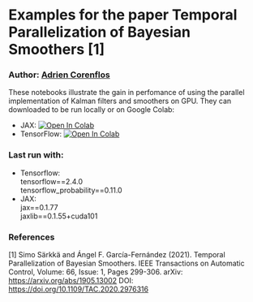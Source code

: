 # Examples for the paper Temporal Parallelization of Bayesian Smoothers [1]

### Author: [Adrien Corenflos](https://github.com/AdrienCorenflos/)

These notebooks illustrate the gain in perfomance of using the parallel implementation of Kalman filters and smoothers on GPU. They can downloaded to be run locally or on Google Colab:
- JAX: [![Open In Colab](https://colab.research.google.com/assets/colab-badge.svg)](https://colab.research.google.com/github/EEA-sensors/sequential-parallelization-examples/blob/main/python/temporal-parallelization-bayes-smoothers/parallel-kalman-jax.ipynb)
- TensorFlow: [![Open In Colab](https://colab.research.google.com/assets/colab-badge.svg)](https://colab.research.google.com/github/EEA-sensors/sequential-parallelization-examples/blob/main/python/temporal-parallelization-bayes-smoothers/parallel-kalman-tf.ipynb)

### Last run with:
- Tensorflow:  
  tensorflow==2.4.0  
  tensorflow_probability==0.11.0  
- JAX:  
  jax==0.1.77   
  jaxlib==0.1.55+cuda101  

### References
[1] Simo Särkkä and Ángel F. García-Fernández (2021). Temporal Parallelization of Bayesian Smoothers. IEEE Transactions on Automatic Control, Volume: 66, Issue: 1, Pages 299-306. arXiv: https://arxiv.org/abs/1905.13002 DOI: https://doi.org/10.1109/TAC.2020.2976316
